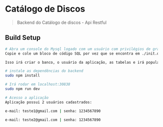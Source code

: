 # Catálogo de Discos

> Backend do Catálogo de discos - Api Restful

## Build Setup

``` bash
# Abra um console do Mysql logado com um usuário com privilégios de grant
Copie e cole um bloco de código SQL por vez que se encontra em ./init.database.sql.

Isso irá criar o banco, o usuário da aplicação, as tabelas e irá populá-las.

# instale as dependências do backend
sudo npm install

# Irá rodar em localhost:30838
sudo npm run dev

# Acesso a aplicação
Aplicação possui 2 usuários cadastrados:

e-mail: teste1@gmail.com | senha: 1234567890

e-mail: teste2@gmail.com | senha: 1234567890

```

